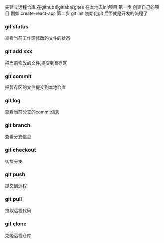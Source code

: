 先建立远程仓库,在github或gitlab或gitee
在本地去init项目
第一步 创建自己的项目  例如:create-react-app
第二步 git init 初始化git
后面就是开发的流程了

### git status
查看当前工作区修改的文件的状态
### git add xxx
把当前修改的文件,提交到暂存区
### git commit
把暂存区的文件提交到本地仓库
### git log
查看当前分支的commit信息
### git branch
查看分支信息
### git checkout
切换分支
### git push
提交到远程
### git pull 
拉取远程代码
### git clone 
克隆远程仓库